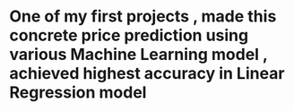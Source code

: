 <!DOCTYPE html>
<html>
<head>
    <title>Concrete Strength Prediction</title>
</head>
<body>
    <h1>One of my first projects , made this concrete price prediction using various Machine Learning model , achieved highest accuracy in Linear Regression model
</h1>
   
</body>
</html>


